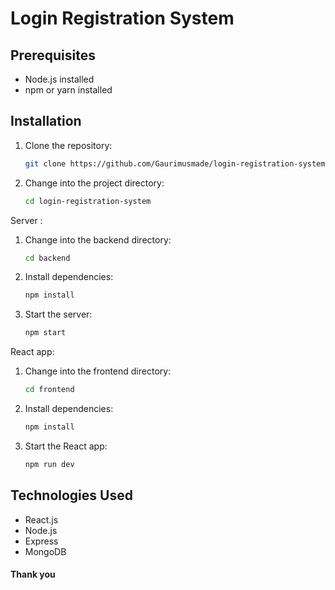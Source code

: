 # Login Registration System

## Prerequisites

- Node.js installed
- npm or yarn installed

## Installation

1. Clone the repository:

    ```bash
   git clone https://github.com/Gaurimusmade/login-registration-system.git
    ```

2. Change into the project directory:

    ```bash
    cd login-registration-system
    ```
    
Server : 

1. Change into the backend directory:

    ```bash
    cd backend
    ```
    
2. Install dependencies:

    ```bash
    npm install
    ```
    
3. Start the server:

    ```bash
    npm start
    ```

 React app:

1. Change into the frontend directory:

    ```bash
    cd frontend
    ```
    
2. Install dependencies:

    ```bash
    npm install
    ```
    
3. Start the React app:

     ```bash
    npm run dev
    ```

## Technologies Used

- React.js
- Node.js
- Express
- MongoDB

#### Thank you 